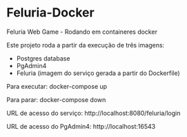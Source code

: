 # Feluria-Docker
Feluria Web Game - Rodando em containeres docker

Este projeto roda a partir da execução de três imagens:
- Postgres database
- PgAdmin4
- Feluria (imagem do serviço gerada a partir do Dockerfile)

Para executar:
docker-compose up

Para parar:
docker-compose down

URL de acesso do serviço: 
http://localhost:8080/feluria/login

URL de acesso do PgAdmin4:
http://localhost:16543
